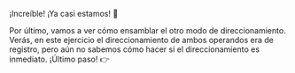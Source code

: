 ¡Increíble! ¡Ya casi estamos! :pray:

Por último, vamos a ver cómo ensamblar el otro modo de direccionamiento. Verás, en este ejercicio el direccionamiento de ambos operandos era de registro, pero aún no sabemos cómo hacer si el direccionamiento es inmediato. ¡Último paso! :point_right: